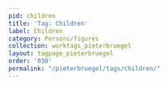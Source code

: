 ```yaml
---
pid: children
title: 'Tag: Children'
label: Children
category: Persons/figures
collection: worktags_pieterbruegel
layout: tagpage_pieterbruegel
order: '030'
permalink: "/pieterbruegel/tags/children/"
---
```

